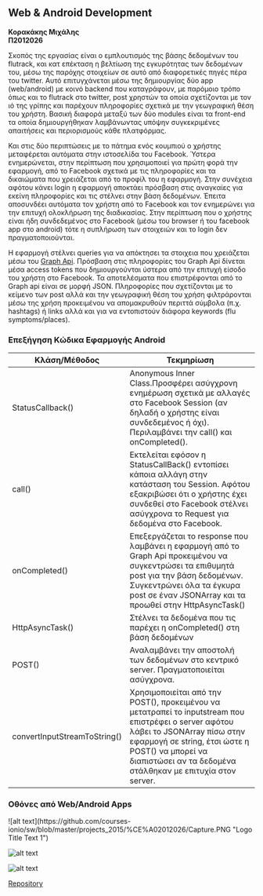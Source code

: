 <h2>Web & Android Development</h2>
<b>Κορακάκης Μιχάλης</b><br />
<b>Π2012026</b>

Σκοπός της εργασίας είναι ο εμπλουτισμός της βάσης δεδομένων του flutrack, και κατ επέκταση η βελτίωση της εγκυρότητας των δεδομένων του, μέσω της παρόχης στοιχείων σε αυτό από διαφορετικές πηγές πέρα του twitter. Αυτό επιτυγχάνεται μέσω της δημιουργίας δύο app (web/android) με κοινό backend που καταγράφουν, με παρόμοιο τρόπο όπως και το flutrack στο twitter, post χρηστών τα οποία σχετίζονται με τον ιό της γρίπης και παρέχουν πληροφορίες σχετικά με την γεωγραφική θέση του χρήστη.
Βασική διαφορά μεταξύ των δύο modules είναι τα front-end τα οποία δημιουργήθηκαν λαμβάνωντας υπόψην συγκεκριμένες απαιτήσεις και περιορισμούς κάθε πλατφόρμας. 


Και στις δύο περιπτώσεις με το πάτημα ενός κουμπιού ο χρήστης μεταφέρεται αυτόματα στην ιστοσελίδα του Facebook. Ύστερα ενημερώνεται, στην περίπτωση που χρησιμοποιεί για πρώτη φορά την εφαρμογή, από το Facebook σχετικά με τις πληροφορίες και τα δικαιώματα που χρειάζεται από το προφίλ του η εφαρμογή. Στην συνέχεια αφότου κάνει login η εφαρμογή αποκτάει πρόσβαση στις αναγκαίες για εκείνη πληροφορίες και τις στέλνει στην βάση δεδομένων. Έπειτα αποσυνδέει αυτόματα τον χρήστη από το Facebook και τον ενημερώνει για την επιτυχή ολοκλήρωση της διαδικασίας. Στην περίπτωση που ο χρήστης είναι ήδη συνδεδεμένος στο Facebook (μέσω του browser ή του facebook app στο android) τότε η συπλήρωση των στοιχειών και το login δεν πραγματοποιούνται. 

Η εφαρμογή στέλνει queries για να απόκτησει τα στοιχεια που χρειάζεται μέσω του [Graph Api](https://developers.facebook.com/docs/graph-api). Πρόσβαση στις πληροφορίες του Graph Api δίνεται μέσα access tokens που δημιουργούνται ύστερα από την επιτυχή είσοδο του χρήστη στο Facebook. Τα αποτελέσματα που επιστρέφονται από το Graph api είναι σε μορφή JSON. Πληροφορίες που σχετίζονται με το κείμενο των post αλλά και την γεωγραφική θέση του χρήση φιλτράρονται μέσω της χρήση προκειμένου να απομακρυθούν περιττά σύμβολα (π.χ. hashtags) ή links αλλά και για να εντοπιστούν διάφορα keywords (flu symptoms/places).


<h3>Επεξήγηση Κώδικα Εφαρμογής Android</h3>

Κλάση/Μέθοδος | Τεκμηρίωση
------------ | -------------
StatusCallback() | Anonymous Inner Class.Προσφέρει ασύγχρονη ενημέρωση σχετικά με αλλαγές στο Facebook Session (αν δηλαδή ο χρήστης είναι συνδεδεμένος ή όχι). Περιλαμβάνει την call() και onCompleted().
call() | Εκτελείται εφόσον η StatusCallBack() εντοπίσει κάποια αλλάγη στην κατάσταση του Session. Αφότου εξακριβώσει ότι ο χρήστης έχει συνδεθεί στο Facebook στέλνει ασύγχρονα το Request για δεδομένα στο Facebook.
onCompleted() | Επεξεργάζεται το response που λαμβάνει η εφαρμογή από το Graph Api προκειμένου να συγκεντρώσει τα επιθυμητά post για την βάση δεδομένων. Συγκεντρώνει όλα τα έγκυρα post σε έναν JSONArray και τα προωθεί στην HttpAsyncTask()
HttpAsyncTask() | Στέλνει τα δεδομένα που τις παρέχει η onCompleted() στη βάση δεδομένων
POST()| Αναλαμβάνει την αποστολή των δεδομένων στο κεντρικό server. Πραγματοποιείται ασύγχρονα.
convertInputStreamToString() | Χρησιμοποιείται από την POST(), προκειμένου να μετατραπεί το inputstream που επιστρέφει ο server αφότου λάβει το JSONArray πίσω στην εφαρμογή σε string, έτσι ώστε η POST() να μπορεί να διαπιστώσει αν τα δεδομένα στάλθηκαν με επιτυχία στον server.

<h3>Οθόνες από Web/Android Apps</h3>
![alt text](https://github.com/courses-ionio/sw/blob/master/projects_2015/%CE%A02012026/Capture.PNG "Logo Title Text 1")


![alt text](https://github.com/courses-ionio/sw/blob/master/projects_2015/%CE%A02012026/Capture3.PNG "Logo Title Text 1")


![alt text](https://github.com/courses-ionio/sw/blob/master/projects_2015/%CE%A02012026/Capture2.PNG "Logo Title Text 1")


[Repository](https://github.com/mkorakakis/Software-Engineering-Project)
